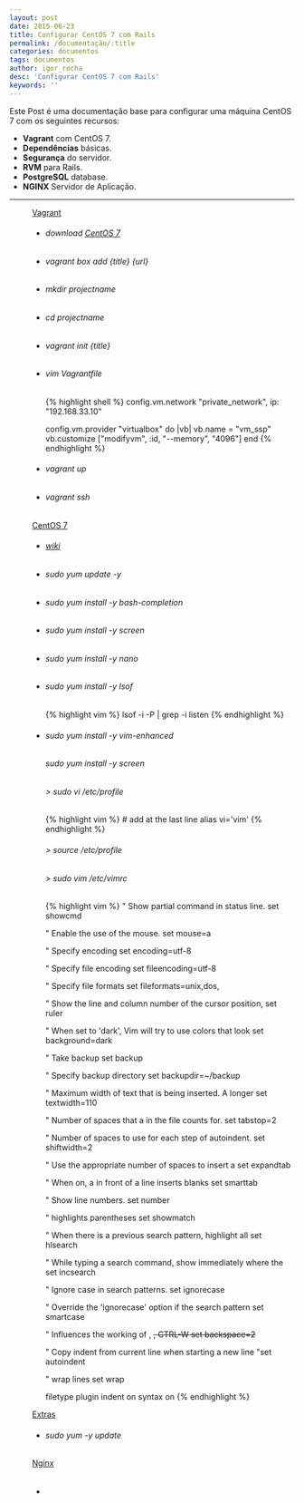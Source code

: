 ```yaml
---
layout: post
date: 2015-06-23
title: Configurar CentOS 7 com Rails
permalink: /documentação/:title
categories: documentos
tags: documentos
author: igor_rocha
desc: 'Configurar CentOS 7 com Rails'
keywords: ''
---
```


Este Post é uma documentação base para configurar uma máquina CentOS 7 com os seguintes recursos:

<div class='message'>
  <ul class='disc'>
    <li><strong>Vagrant</strong> com CentOS 7.</li>
    <li><strong>Dependências</strong> básicas.</li>
    <li><strong>Segurança</strong> do servidor.</li>
    <li><strong>RVM</strong> para Rails.</li>
    <li><strong>PostgreSQL</strong> database.</li>
    <li><strong>NGINX</strong> Servidor de Aplicação.</li>
  </ul>
</div>

<!--more-->

<hr/>

<dl class='accordion' data-accordion>
  <dd class='accordion-navigation'>
    <a href='#panel1'>Vagrant</a>
    <div id='panel1' class='content'>
      <ul class='square'>
        <li><h6>download <a href='http://www.vagrantbox.es/' target='_blank'>CentOS 7</a></h6></li>
        <li><h6>vagrant box add {title} {url}</h6></li>
        <li><h6>mkdir projectname</h6></li>
        <li><h6>cd projectname</h6></li>
        <li><h6>vagrant init {title}</h6></li>
        <li>
          <h6>vim Vagrantfile</h6>
{% highlight shell %}
config.vm.network "private_network", ip: "192.168.33.10"

config.vm.provider "virtualbox" do |vb|
  vb.name = "vm_ssp"
  vb.customize ["modifyvm", :id, "--memory", "4096"]
end
{% endhighlight %}
        </li>
        <li><h6>vagrant up</h6></li>
        <li><h6>vagrant ssh</h6></li>
      </ul>
    </div>
  </dd>
  <dd class='accordion-navigation'>
    <a href='#panel2'>CentOS 7</a>
    <div id='panel2' class='content'>
      <ul class='square'>
        <li><h6><a href='http://www.server-world.info/en/note?os=CentOS_7&p=openstack_kilo&f=1' target='_blank'>wiki</a></h6></li>
        <li><h6>sudo yum update -y</h6></li>
        <li><h6>sudo yum install -y bash-completion</h6></li>
        <li><h6>sudo yum install -y screen</h6></li>
        <li><h6>sudo yum install -y nano</h6></li>
        <li>
          <h6>sudo yum install -y lsof</h6>
{% highlight vim %}
lsof -i -P | grep -i listen
{% endhighlight %}          
        </li>
        <li>
          <h6>sudo yum install -y vim-enhanced</h6>
          <h6>sudo yum install -y screen</h6>
          <h6>> sudo vi /etc/profile</h6>
{% highlight vim %}
# add at the last line
alias vi='vim'
{% endhighlight %}
          <h6>> source /etc/profile</h6>
          <h6>> sudo vim /etc/vimrc</h6>
{% highlight vim %}
" Show partial command in status line.
set showcmd

" Enable the use of the mouse.
set mouse=a

" Specify encoding
set encoding=utf-8

" Specify file encoding
set fileencoding=utf-8

" Specify file formats
set fileformats=unix,dos,

" Show the line and column number of the cursor position,
set ruler

" When set to 'dark', Vim will try to use colors that look
set background=dark

" Take backup
set backup

" Specify backup directory
set backupdir=~/backup

" Maximum width of text that is being inserted. A longer
set textwidth=110

" Number of spaces that a <Tab> in the file counts for.
set tabstop=2

" Number of spaces to use for each step of autoindent.
set shiftwidth=2

" Use the appropriate number of spaces to insert a <Tab>
set expandtab

" When on, a <Tab> in front of a line inserts blanks
set smarttab

" Show line numbers.
set number

" highlights parentheses
set showmatch

" When there is a previous search pattern, highlight all
set hlsearch

" While typing a search command, show immediately where the
set incsearch

" Ignore case in search patterns.
set ignorecase

" Override the 'ignorecase' option if the search pattern
set smartcase

" Influences the working of <BS>, <Del>, CTRL-W
set backspace=2

" Copy indent from current line when starting a new line
"set autoindent

" wrap lines
set wrap

filetype plugin indent on
syntax on
{% endhighlight %}
        </li>
      </ul>
    </div>
  </dd>
  <dd class='accordion-navigation'>
    <a href='#panel3'>Extras</a>
    <div id='panel3' class='content'>
      <ul class='square'>
        <li><h6>sudo yum -y update</h6></li>
      </ul>
    </div>
  </dd>
  <dd class='accordion-navigation'>
    <a href='#panel4'>Nginx</a>
    <div id='panel4' class='content'>
      <ul class='square'>
        <li><h6></h6></li>
      </ul>
    </div>
  </dd>
</dl>
